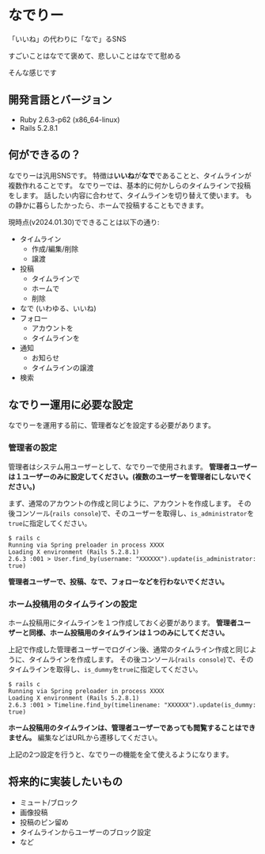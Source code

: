 # なでりー

「いいね」の代わりに「なで」るSNS

すごいことはなでて褒めて、悲しいことはなでて慰める

そんな感じです

## 開発言語とバージョン

- Ruby 2.6.3-p62 (x86_64-linux)
- Rails 5.2.8.1

## 何ができるの？

なでりーは汎用SNSです。
特徴は**いいね**が**なで**であることと、タイムラインが複数作れることです。
なでりーでは、基本的に何かしらのタイムラインで投稿をします。
話したい内容に合わせて、タイムラインを切り替えて使います。
もの静かに暮らしたかったら、ホームで投稿することもできます。

現時点(v2024.01.30)でできることは以下の通り:

- タイムライン
  - 作成/編集/削除
  - 譲渡
- 投稿
  - タイムラインで
  - ホームで
  - 削除
- なで (いわゆる、いいね)
- フォロー
  - アカウントを
  - タイムラインを
- 通知
  - お知らせ
  - タイムラインの譲渡
- 検索

## なでりー運用に必要な設定

なでりーを運用する前に、管理者などを設定する必要があります。

### 管理者の設定

管理者はシステム用ユーザーとして、なでりーで使用されます。
**管理者ユーザーは１ユーザーのみに設定してください。(複数のユーザーを管理者にしないでください。)**

まず、通常のアカウントの作成と同じように、アカウントを作成します。
その後コンソール(`rails console`)で、そのユーザーを取得し、`is_administrator`を`true`に指定してください。

```
$ rails c
Running via Spring preloader in process XXXX
Loading X environment (Rails 5.2.8.1)
2.6.3 :001 > User.find_by(username: "XXXXXX").update(is_administrator: true)
```

**管理者ユーザーで、投稿、なで、フォローなどを行わないでください。**

### ホーム投稿用のタイムラインの設定

ホーム投稿用にタイムラインを１つ作成しておく必要があります。
**管理者ユーザーと同様、ホーム投稿用のタイムラインは１つのみにしてください。**

上記で作成した管理者ユーザーでログイン後、通常のタイムライン作成と同じように、タイムラインを作成します。
その後コンソール(`rails console`)で、そのタイムラインを取得し、`is_dummy`を`true`に指定してください。

```
$ rails c
Running via Spring preloader in process XXXX
Loading X environment (Rails 5.2.8.1)
2.6.3 :001 > Timeline.find_by(timelinename: "XXXXXX").update(is_dummy: true)
```

**ホーム投稿用のタイムラインは、管理者ユーザーであっても閲覧することはできません。**
編集などはURLから遷移してください。


上記の2つ設定を行うと、なでりーの機能を全て使えるようになります。

## 将来的に実装したいもの

- ミュート/ブロック
- 画像投稿
- 投稿のピン留め
- タイムラインからユーザーのブロック設定
- など
